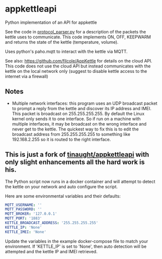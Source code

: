 # appkettleapi
Python implementation of an API for appkettle

See the code in [protocol_parser.py](protocol_parser.py) for a description of the packets the kettle uses to communicate. This code implements ON, OFF, KEEPWARM and returns the state of the kettle (temperature, volume).

Uses python's paho.mqtt to interact with the kettle via MQTT.

See also: https://github.com/filcole/AppKettle for details on the cloud API. This code does not use the cloud API but instead communicates with the kettle on the local network only (suggest to disable kettle access to the internet via a firewall)

## Notes
* Multiple network interfaces: this program uses an UDP broadcast packet to prompt a reply from the kettle and discover its IP address and IMEI. This packet is broadcast on 255.255.255.255. By default the Linux kernel only sends it to one interface. So if run on a machine with multiple interfaces, it may be broadcast on the wrong interface and never get to the kettle. The quickest way to fix this is to edit the broadcast address from 255.255.255.255 to something like 192.168.2.255 so it is routed to the right interface.

## This is just a fork of [tinaught/appkettleapi](https://github.com/tinaught/appkettleapi) with only slight enhancements all the hard work is his.

The Python script now runs in a docker container and will attempt to detect the kettle on your network and auto configure the script.

Here are some environmental variables and their defaults:

```yaml
MQTT_USERNAME: ''
MQTT_PASSWORD: ''
MQTT_BROKER: '127.0.0.1'
MQTT_PORT: '1883'
KETTLE_BROADCAST_ADDRESS: '255.255.255.255'
KETTLE_IP: 'None'
KETTLE_IMEI: 'None'
```

Update the variables in the example docker-compose file to match your environment.
If 'KETTLE_IP' is set to 'None', then auto detection will be attempted and the kettle IP and IMEI retrieved.